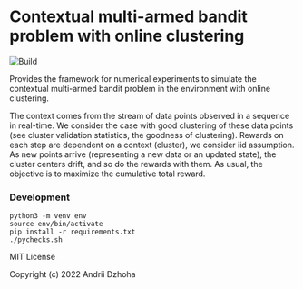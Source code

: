 # Contextual multi-armed bandit problem with online clustering

![Build](https://github.com/djo/bandit-with-online-clustering/workflows/Python%20application/badge.svg)

Provides the framework for numerical experiments to simulate the contextual multi-armed bandit problem
in the environment with online clustering.

The context comes from the stream of data points observed in a sequence in real-time. We consider the case with good clustering of these data points (see cluster validation statistics, the goodness of clustering). Rewards on each step are dependent on a context (cluster), we consider iid assumption. As new points arrive (representing a new data or an updated state), the cluster centers drift, and so do the rewards with them. As usual, the objective is to maximize the cumulative total reward.

### Development

```
python3 -m venv env
source env/bin/activate
pip install -r requirements.txt
./pychecks.sh
```

MIT License

Copyright (c) 2022 Andrii Dzhoha
